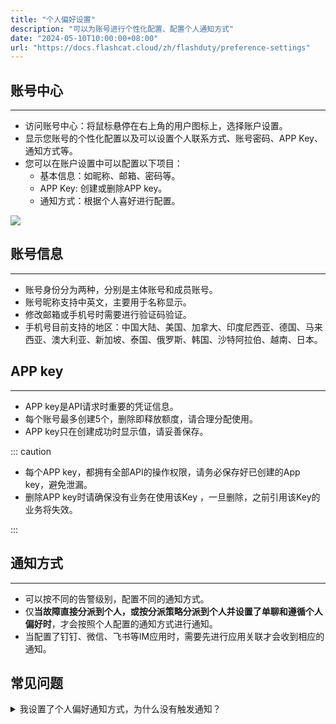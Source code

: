 ```yaml
---
title: "个人偏好设置"
description: "可以为账号进行个性化配置、配置个人通知方式"
date: "2024-05-10T10:00:00+08:00"
url: "https://docs.flashcat.cloud/zh/flashduty/preference-settings"
---
```


## 账号中心
---
- 访问账号中心：将鼠标悬停在右上角的用户图标上，选择账户设置。
- 显示您账号的个性化配置以及可以设置个人联系方式、账号密码、APP Key、通知方式等。
- 您可以在账户设置中可以配置以下项目：
     - 基本信息：如昵称、邮箱、密码等。
     - APP Key: 创建或删除APP key。
     - 通知方式：根据个人喜好进行配置。

![](https://img.github.io/CqPJGldQsfI5kyyYGAFno50wbTJB4VV0Wz4Hb8IqXpc.avif)

## 账号信息
---
- 账号身份分为两种，分别是主体账号和成员账号。
- 账号昵称支持中英文，主要用于名称显示。
- 修改邮箱或手机号时需要进行验证码验证。
- 手机号目前支持的地区：中国大陆、美国、加拿大、印度尼西亚、德国、马来西亚、澳大利亚、新加坡、泰国、俄罗斯、韩国、沙特阿拉伯、越南、日本。

## APP key
---
- APP key是API请求时重要的凭证信息。
- 每个账号最多创建5个，删除即释放额度，请合理分配使用。
- APP key只在创建成功时显示值，请妥善保存。

::: caution

- 每个APP key，都拥有全部API的操作权限，请务必保存好已创建的App key，避免泄漏。
- 删除APP key时请确保没有业务在使用该Key ，一旦删除，之前引用该Key的业务将失效。

:::

## 通知方式
---
- 可以按不同的告警级别，配置不同的通知方式。
- 仅**当故障直接分派到个人，或按分派策略分派到个人并设置了单聊和遵循个人偏好时**，才会按照个人配置的通知方式进行通知。
- 当配置了钉钉、微信、飞书等IM应用时，需要先进行应用关联才会收到相应的通知。


## 常见问题

<details>
  <summary>我设置了个人偏好通知方式，为什么没有触发通知？</summary>
  Flashduty如何分派人员并进行通知，仅依赖分派策略的设置。这意味着，如果您没有设置分派策略，故障触发时是没有通知的。
  
  其次，分派策略单聊通知渠道支持两种设定，一种是“遵循个人偏好”，一种是“遵循统一设定”。仅在“遵循个人偏好”设定下，会按照您的设置进行个性化通知。如果您选择了“遵循统一设定”，所有人将遵照这个设定进行通知，而不是每个人的偏好设置。

  前往 协作空间详情=>分派策略 中，查看您的具体设定。
</details>
